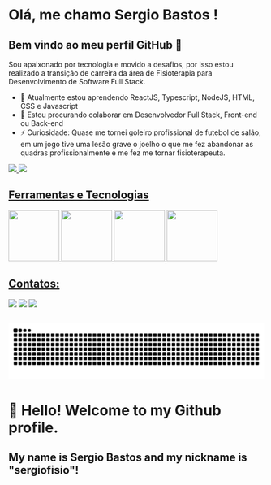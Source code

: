 # Olá, me chamo Sergio Bastos ! 
## Bem vindo ao meu perfil GitHub 👋

Sou apaixonado por tecnologia e movido a desafios, por isso estou realizado a transição de carreira da área de Fisioterapia para Desenvolvimento de Software Full Stack.

- 🌱 Atualmente estou aprendendo ReactJS, Typescript, NodeJS, HTML, CSS e Javascript
- 👯 Estou procurando colaborar em Desenvolvedor Full Stack, Front-end ou Back-end
- ⚡ Curiosidade: Quase me tornei goleiro profissional de futebol de salão, em um jogo tive uma lesão grave o joelho o que me fez abandonar as quadras profissionalmente e me fez me tornar fisioterapeuta.

<div>
<a href="https://github.com/sergiofisio">
<img height="180em" src="https://github-readme-stats.vercel.app/api/top-langs/?username=sergiofisio&layout=compact&langs_count=7&theme=dracula"/>
<img height="180em" src="https://github-readme-stats.vercel.app/api?username=sergiofisio&show_icons=true&theme=dracula&include_all_commits=true&count_private=true"/>
</div>

## Ferramentas e Tecnologias
<img src="https://cdn.jsdelivr.net/gh/devicons/devicon/icons/git/git-plain-wordmark.svg" width= '100' height= '100'/> <img src="https://cdn.jsdelivr.net/gh/devicons/devicon/icons/html5/html5-original.svg" width= '100' height= '100' /> <img src="https://cdn.jsdelivr.net/gh/devicons/devicon/icons/css3/css3-plain-wordmark.svg" width= '100' height= '100' /> <img src="https://cdn.jsdelivr.net/gh/devicons/devicon/icons/javascript/javascript-original.svg" width= '100' height= '100'/>

## Contatos:

<div>
<a href = "mailto:sergiobastosfisio@yahoo.com.br"><img src="https://img.shields.io/badge/Gmail-D14836?style=for-the-badge&logo=gmail&logoColor=white" target="_blank"></a>
<a href="https://www.linkedin.com/in/sergio-bastos-jr/" target="_blank"><img src="https://img.shields.io/badge/-LinkedIn-%230077B5?style=for-the-badge&logo=linkedin&logoColor=white" target="_blank"></a>
<a href = 'https://wa.me/+55-(11)965932620' target='_blank'><img src = 'https://scontent.fcgh3-1.fna.fbcdn.net/v/t39.8562-6/302545850_624095499080233_2353782457618232690_n.png?_nc_cat=106&ccb=1-7&_nc_sid=6825c5&_nc_ohc=YRmNGOrSuLIAX_Fl0BR&_nc_ht=scontent.fcgh3-1.fna&oh=00_AfAt-WSON_Fuq6X57cz72qi7Ew2BQe3WxW4CaEyBgaGVdA&oe=63B6D06C' target="_blank" width = '130'></a>
</div>

![Snake animation](https://github.com/sergiofisio/sergiofisio/blob/output/github-contribution-grid-snake.svg)
------
# 👋 Hello! Welcome to my Github profile.
## My name is Sergio Bastos and my nickname is "sergiofisio"!
